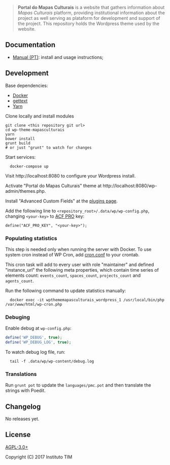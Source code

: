 > **Portal do Mapas Culturais** is a website that gathers information about *Mapas Culturais* platform, providing institutional information about the project as well serving as plataform for development and support of the project. This repository holds the Wordpress theme used by the website.

## Documentation

* [Manual (PT)](docs/MANUAL.md): install and usage instructions;

## Development

Base dependencies:

* [Docker](https://www.docker.com/)
* [gettext](https://www.gnu.org/software/gettext/)
* [Yarn](https://yarnpkg.com/lang/en/docs/install/)

Clone locally and install modules

```
git clone <this repository git url>
cd wp-theme-mapasculturais
yarn
bower install
grunt build
# or just "grunt" to watch for changes
```

Start services:

```shell
  docker-compose up
```

Visit http://localhost:8080 to configure your Wordpress install.
 
Activate "Portal do Mapas Culturais" theme at http://localhost:8080/wp-admin/themes.php.

Install "Advanced Custom Fields" at the [plugins page](http://localhost:8080/wp-admin/plugin-install.php?s=acf+pro&tab=search&type=term).

Add the following line to `<repository_root>/.data/wp/wp-config.php`, changing `<your-key>` to [ACF PRO](https://www.advancedcustomfields.com/pro/) key:

    define("ACF_PRO_KEY", "<your-key>");

### Populating statistics

This step is needed only when running the server with Docker. To use system cron instead of WP Cron, add [cron.conf](cron.conf) to your crontab.


This cron task will add to every user with role "maintainer" and defined "instance_url" the following meta properties, which contain time series of elements count: `events_count`, `spaces_count`, `projects_count` and `agents_count`.

Run the following command to update statistics manually:

```
  docker exec -it wpthememapasculturais_wordpress_1 /usr/local/bin/php /var/www/html/wp-cron.php
```

### Debuging

Enable debug at `wp-config.php`:

```php
define('WP_DEBUG', true);
define('WP_DEBUG_LOG', true);
```

To watch debug log file, run:

```shell
  tail -f .data/wp/wp-content/debug.log
```

### Translations

Run `grunt pot` to update the `languages/pmc.pot` and then translate the strings with Poedit.

## Changelog

No releases yet.

## License

[AGPL-3.0+](LICENSE)

Copyright (C) 2017 Instituto TIM
